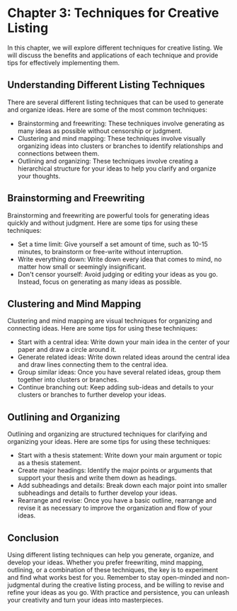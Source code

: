 Chapter 3: Techniques for Creative Listing
==========================================

In this chapter, we will explore different techniques for creative listing. We will discuss the benefits and applications of each technique and provide tips for effectively implementing them.

Understanding Different Listing Techniques
------------------------------------------

There are several different listing techniques that can be used to generate and organize ideas. Here are some of the most common techniques:

* Brainstorming and freewriting: These techniques involve generating as many ideas as possible without censorship or judgment.
* Clustering and mind mapping: These techniques involve visually organizing ideas into clusters or branches to identify relationships and connections between them.
* Outlining and organizing: These techniques involve creating a hierarchical structure for your ideas to help you clarify and organize your thoughts.

Brainstorming and Freewriting
-----------------------------

Brainstorming and freewriting are powerful tools for generating ideas quickly and without judgment. Here are some tips for using these techniques:

* Set a time limit: Give yourself a set amount of time, such as 10-15 minutes, to brainstorm or free-write without interruption.
* Write everything down: Write down every idea that comes to mind, no matter how small or seemingly insignificant.
* Don't censor yourself: Avoid judging or editing your ideas as you go. Instead, focus on generating as many ideas as possible.

Clustering and Mind Mapping
---------------------------

Clustering and mind mapping are visual techniques for organizing and connecting ideas. Here are some tips for using these techniques:

* Start with a central idea: Write down your main idea in the center of your paper and draw a circle around it.
* Generate related ideas: Write down related ideas around the central idea and draw lines connecting them to the central idea.
* Group similar ideas: Once you have several related ideas, group them together into clusters or branches.
* Continue branching out: Keep adding sub-ideas and details to your clusters or branches to further develop your ideas.

Outlining and Organizing
------------------------

Outlining and organizing are structured techniques for clarifying and organizing your ideas. Here are some tips for using these techniques:

* Start with a thesis statement: Write down your main argument or topic as a thesis statement.
* Create major headings: Identify the major points or arguments that support your thesis and write them down as headings.
* Add subheadings and details: Break down each major point into smaller subheadings and details to further develop your ideas.
* Rearrange and revise: Once you have a basic outline, rearrange and revise it as necessary to improve the organization and flow of your ideas.

Conclusion
----------

Using different listing techniques can help you generate, organize, and develop your ideas. Whether you prefer freewriting, mind mapping, outlining, or a combination of these techniques, the key is to experiment and find what works best for you. Remember to stay open-minded and non-judgmental during the creative listing process, and be willing to revise and refine your ideas as you go. With practice and persistence, you can unleash your creativity and turn your ideas into masterpieces.
